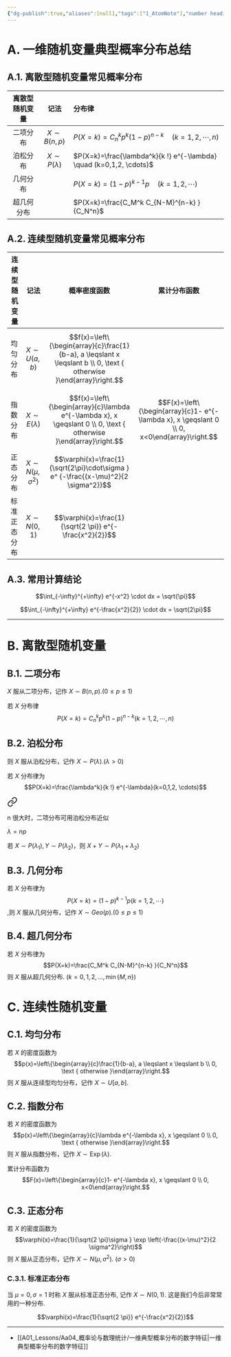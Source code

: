 ```yaml
---
{"dg-publish":true,"aliases":[null],"tags":["1_AtomNote"],"number headings":"auto, first-level 1, max 6, A.1.","Created-Date":"2023-10-28 09:21:10","Modified-Date":"2024-04-18 11:53:26","permalink":"/A01_Lessons/Aa04_概率论与数理统计/一维随机变量的典型概率分布/","dgPassFrontmatter":true}
---
```



# A. 一维随机变量典型概率分布总结


## A.1. 离散型随机变量常见概率分布
| 离散型随机变量 | 记法 | 分布律 |
| :--: | :--: | :--- |
| 二项分布 | $X \sim B(n, p)$ | $P(X=k)=C_n^k p^k(1-p)^{n-k}\quad(k=1,2, \cdots, n)$ |
| 泊松分布 | $X \sim P(\lambda)$ | $P(X=k)=\frac{\lambda^k}{k !} e^{-\lambda} \quad (k=0,1,2, \cdots)$ |
| 几何分布 |  | $P(X=k)=(1-p)^{k-1} p \quad(k=1,2, \cdots)$ |
| 超几何分布 |  | $P(X=k)=\frac{C_M^k C_{N-M}^{n-k} }{C_N^n}$ |

## A.2. 连续型随机变量常见概率分布

| 连续型随机变量 | 记法 | 概率密度函数 | 累计分布函数 |
| ---- | :--: | :--: | :--: |
| 均匀分布 | $X \sim U(a, b)$ | $$f(x)=\left\{\begin{array}{c}\frac{1}{b-a}, a \leqslant x \leqslant b \\ 0, \text { otherwise }\end{array}\right.$$ |  |
| 指数分布 | $X \sim E(\lambda)$ | $$f(x)=\left\{\begin{array}{c}\lambda e^{-\lambda x}, x \geqslant 0 \\ 0, \text { otherwise }\end{array}\right.$$ | $$F(x)=\left\{\begin{array}{c}1- e^{-\lambda x}, x \geqslant 0 \\ 0, x<0\end{array}\right.$$ |
| 正态分布 | $X \sim N\left(\mu, \sigma^2\right)$ | $$\varphi(x)=\frac{1}{\sqrt{2\pi}\cdot\sigma } e^ {-\frac{(x-\mu)^2}{2 \sigma^2}}$$ |  |
| 标准正态分布 | $X \sim N(0,1)$ | $$\varphi(x)=\frac{1}{\sqrt{2 \pi}} e^{-\frac{x^2}{2}}$$ |  |



## A.3. 常用计算结论


$$\int_{-\infty}^{+\infty} e^{-x^2} \cdot dx = \sqrt{\pi}$$

$$\int_{-\infty}^{+\infty} e^{-\frac{x^2}{2}} \cdot dx = \sqrt{2\pi}$$



---

# B. 离散型随机变量



## B.1. 二项分布

$X$ 服从二项分布，记作 $X \sim B(n, p) .(0 \leqslant p \leqslant 1)$

若 $X$ 分布律 $$P(X=k)=C_n^k p^k(1-p)^{n-k}(k=1,2, \cdots, n)$$






## B.2. 泊松分布

则 $X$ 服从泊松分布，记作 $X \sim P(\lambda) .(\lambda>0)$

若 $X$ 分布律为 $$P(X=k)=\frac{\lambda^k}{k !} e^{-\lambda}(k=0,1,2, \cdots)$$


<div class="transclusion internal-embed is-loaded"><a class="markdown-embed-link" href="/a01-lessons/aa04//" aria-label="Open link"><svg xmlns="http://www.w3.org/2000/svg" width="24" height="24" viewBox="0 0 24 24" fill="none" stroke="currentColor" stroke-width="2" stroke-linecap="round" stroke-linejoin="round" class="svg-icon lucide-link"><path d="M10 13a5 5 0 0 0 7.54.54l3-3a5 5 0 0 0-7.07-7.07l-1.72 1.71"></path><path d="M14 11a5 5 0 0 0-7.54-.54l-3 3a5 5 0 0 0 7.07 7.07l1.71-1.71"></path></svg></a><div class="markdown-embed">






n 很大时，二项分布可用泊松分布近似

$\lambda = np$






</div></div>



若 $X\sim P(\lambda_1), Y\sim P(\lambda_2)$，则 $X+Y \sim P(\lambda_1 + \lambda_2)$





## B.3. 几何分布

若 $X$ 分布律为 $$P(X=k)=(1-p)^{k-1} p(k=1,2, \cdots)$$,则 $X$ 服从几何分布，记作 $X \sim G e o(p) .(0 \leqslant p \leqslant 1)$


## B.4. 超几何分布

若 $X$ 分布律为 $$P(X=k)=\frac{C_M^k C_{N-M}^{n-k} }{C_N^n}$$
则 $X$ 服从超几何分布. $(k=0,1,2, \ldots, \min \{M, n\})$






# C. 连续性随机变量


## C.1. 均匀分布

若 $X$ 的密度函数为 $$p(x)=\left\{\begin{array}{c}\frac{1}{b-a}, a \leqslant x \leqslant b \\ 0, \text { otherwise }\end{array}\right.$$ 则 $X$ 服从连续型均匀分布，记作 $X \sim U[a, b]$.


## C.2. 指数分布


若 $X$ 的密度函数为 $$p(x)=\left\{\begin{array}{c}\lambda e^{-\lambda x}, x \geqslant 0 \\ 0, \text { otherwise }\end{array}\right.$$ 则 $X$ 服从指数分布，记作 $X \sim \operatorname{Exp}(\lambda)$.


累计分布函数为
$$F(x)=\left\{\begin{array}{c}1- e^{-\lambda x}, x \geqslant 0 \\ 0, x<0\end{array}\right.$$

## C.3. 正态分布


若 $X$ 的密度函数为 $$\varphi(x)=\frac{1}{\sqrt{2 \pi}\sigma } \exp \left(-\frac{(x-\mu)^2}{2 \sigma^2}\right)$$ 则 $X$ 服从正态分布，记作 $X \sim N\left(\mu, \sigma^2\right)$. $(\sigma>0)$



### C.3.1. 标准正态分布

当 $\mu=0, \sigma=1$ 时称 $X$ 服从标准正态分布, 记作 $X \sim N(0,1)$. 这是我们今后非常常用的一种分布.

$$\varphi(x)=\frac{1}{\sqrt{2 \pi}} e^{-\frac{x^2}{2}}$$



---
- [[A01_Lessons/Aa04_概率论与数理统计/一维典型概率分布的数字特征\|一维典型概率分布的数字特征]]

